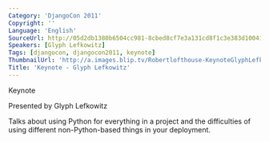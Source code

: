 ```yaml
---
Category: 'DjangoCon 2011'
Copyright: ''
Language: 'English'
SourceUrl: http://05d2db1380b6504cc981-8cbed8cf7e3a131cd8f1c3e383d10041.r93.cf2.rackcdn.com/djangocon-2011/83_keynote-glyph-lefkowitz.m4v
Speakers: [Glyph Lefkowitz]
Tags: [djangocon, djangocon2011, keynote]
ThumbnailUrl: 'http://a.images.blip.tv/Robertlofthouse-KeynoteGlyphLefkowitz810-708.jpg'
Title: 'Keynote - Glyph Lefkowitz'
---
```

Keynote

Presented by Glyph Lefkowitz

Talks about using Python for everything in a project and the difficulties of
using different non-Python-based things in your deployment.

